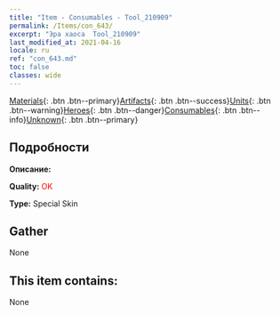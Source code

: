 ```yaml
---
title: "Item - Consumables - Tool_210909"
permalink: /Items/con_643/
excerpt: "Эра хаоса  Tool_210909"
last_modified_at: 2021-04-16
locale: ru
ref: "con_643.md"
toc: false
classes: wide
---
```

 [Materials](/ru/Items/){: .btn .btn--primary}[Artifacts](/ru/Items/Artifacts/){: .btn .btn--success}[Units](/ru/Items/Units/){: .btn .btn--warning}[Heroes](/ru/Items/Heroes/){: .btn .btn--danger}[Consumables](/ru/Items/Consumables/){: .btn .btn--info}[Unknown](/ru/Items/Unknown/){: .btn .btn--primary}

## Подробности
 **Описание:** 

 **Quality:** <span style="color: #FF0000">OK</span>

 **Type:** Special Skin

## Gather

  None

## This item contains:

  None

